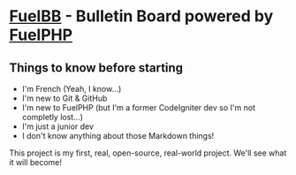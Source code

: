 [FuelBB](http://fuelbb.bastientanesie.com/) - Bulletin Board powered by [FuelPHP](http://fuelphp.com/)
==================================================


Things to know before starting
--------------------------------------
- I'm French (Yeah, I know…)
- I'm new to Git & GitHub
- I'm new to FuelPHP (but I'm a former CodeIgniter dev so I'm not completly lost…)
- I'm just a junior dev
- I don't know anything about those Markdown things!

This project is my first, real, open-source, real-world project. We'll see what it will become!